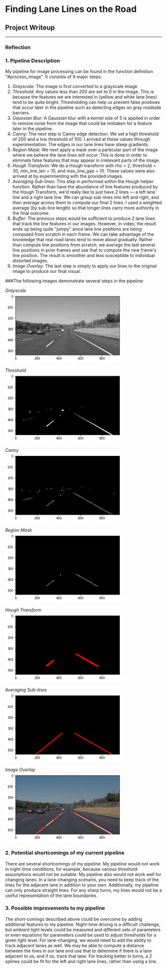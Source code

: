 # **Finding Lane Lines on the Road**

## Project Writeup

---

### Reflection

### 1. Pipeline Description

My pipeline for image processing can be found in the function definition "#process_image". It consists of 9 major steps:

1. *Grayscale:* The image is first converted to a grayscale image
2. *Threshold:* Any values less than 200 are set to 0 in the image. This is because the features we are interested in (yellow and white lane lines) tend to be quite bright. Thresholding can help us prevent false positives that occur later in the pipeline such as detecting edges on gray roadside barriers.
3. *Gaussian Blur:* A Gaussian blur with a kernel size of 5 is applied in order to remove noise from the image that could be mistaken for a feature later in the pipeline.
4. *Canny:* The next step is Canny edge detection. We set a high threshold of 200 and a low threshold of 100. I arrived at these values through experimentation. The edges in our lane lines have steep gradients.
5. *Region Mask:* We next apply a mask over a particular part of the image where we believe the lane lines will occur. This is done in order to eliminate false features that may appear in irrelevant parts of the image.
6. *Hough Transform:* We do a Hough transform with rho = 2, threshold = 30, min_line_len = 10, and max_line_gap = 10. These values were also arrived at by experimenting with the provided images.
7. *Averaging Sub-lines:* This step in performed within the Hough helper function. Rather than have the abundance of line features produced by the Hough Transform, we'd really like to just have 2 lines — a left lane line and a right lane line. We can group sub-lines into left and right, and then average across them to compute our final 2 lines. I used a weighted average (by sub-line length) so that longer lines carry more authority in the final outcome.
8. *Buffer:* The previous steps would be sufficient to produce 2 lane lines that track the line features in our images. However, in video, the result ends up being quite "jumpy" since lane line positions are being computed from scratch in each frame. We can take advantage of the knowledge that real road lanes tend to move about gradually. Rather than compute line positions from scratch, we average the last several line positions in prior frames and use that to compute the new frame's line position. The result is smoother and less susceptible to individual distorted images.
9. *Image Overlay:* The last step is simply to apply our lines to the original image to produce our final visual.

###The following images demonstrate several steps in the pipeline:

*Grayscale*  
![Grayscale](./writeup_images/grayscale.png)

*Threshold*  
![Threshold](./writeup_images/threshold.png)

*Canny*  
![Canny](./writeup_images/canny.png)

*Region Mask*  
![Region Mask](./writeup_images/region_of_interest.png)

*Hough Transform*  
![Hough Transform](./writeup_images/hough.png)

*Averaging Sub-lines*  
![Hough Transform](./writeup_images/average_lines.png)

*Image Overlay*  
![Image Overlay](./writeup_images/image_overlay.png)

### 2. Potential shortcomings of my current pipeline

There are several shortcomings of my pipeline. My pipeline would not work in night-time conditions, for example, because various threshold assumptions would not be suitable. My pipeline also would not work well for changing lanes. In a lane-changing scenario, you need to keep track of the lines for the adjacent lane in addition to your own. Additionally, my pipeline can only produce straight lines. For any sharp turns, my lines would not be a useful representation of the lane boundaries.


### 3. Possible improvements to my pipeline

The short-comings described above could be overcome by adding additional features to my pipeline. Night-time driving is a difficult challenge, but ambient light levels could be measured and different sets of parameters or even equations for parameters could be used to adjust thresholds for a given light level. For lane-changing, we would need to add the ability to track adjacent lanes as well. We may be able to compute a distance between the lines in our lane and use that to determine if there is a lane adjacent to us, and if so, track that lane. For tracking better in turns, a 2 splines could be fit for the left and right lane lines, rather than using a line.
